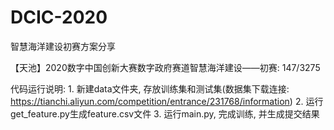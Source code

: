 # DCIC-2020
智慧海洋建设初赛方案分享

【天池】2020数字中国创新大赛数字政府赛道智慧海洋建设——初赛: 147/3275

代码运行说明:
    1. 新建data文件夹, 存放训练集和测试集(数据集下载连接: https://tianchi.aliyun.com/competition/entrance/231768/information)
    2. 运行get_feature.py生成feature.csv文件
    3. 运行main.py, 完成训练, 并生成提交结果
